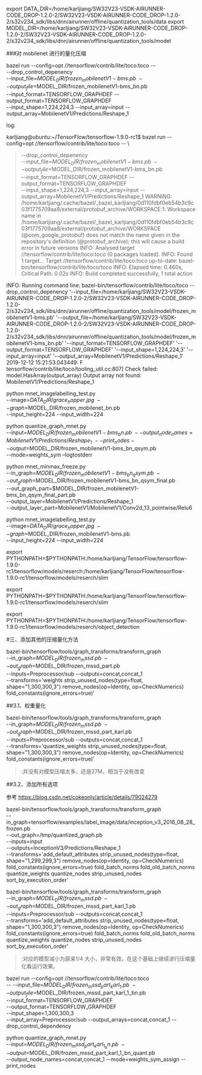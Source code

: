 export DATA_DIR=/home/karljiang/SW32V23-VSDK-AIRUNNER-CODE_DROP-1.2.0-2/SW32V23-VSDK-AIRUNNER-CODE_DROP-1.2.0-2/s32v234_sdk/libs/dnn/airunner/offline/quantization_tools/data
export MODEL_DIR=/home/karljiang/SW32V23-VSDK-AIRUNNER-CODE_DROP-1.2.0-2/SW32V23-VSDK-AIRUNNER-CODE_DROP-1.2.0-2/s32v234_sdk/libs/dnn/airunner/offline/quantization_tools/model


###对 mobilenet 进行的量化压缩




bazel run --config=opt //tensorflow/contrib/lite/toco:toco -- \
 --drop_control_depenency \
 --input_file=$MODEL_DIR/frozen_mobilenetV1-bms.pb \
 --output_file=$MODEL_DIR/frozen_mobilenetV1-bms_bn.pb \
 --input_format=TENSORFLOW_GRAPHDEF --output_format=TENSORFLOW_GRAPHDEF \
 --input_shape=1,224,224,3 --input_array=input --output_array=MobilenetV1/Predictions/Reshape_1


log:

karljiang@ubuntu:~/TensorFlow/tensorflow-1.9.0-rc1$ bazel run --config=opt //tensorflow/contrib/lite/toco:toco -- \
>  --drop_control_depenency \
>  --input_file=$MODEL_DIR/frozen_mobilenetV1-bms.pb \
>  --output_file=$MODEL_DIR/frozen_mobilenetV1-bms_bn.pb \
>  --input_format=TENSORFLOW_GRAPHDEF --output_format=TENSORFLOW_GRAPHDEF \
>  --input_shape=1,224,224,3 --input_array=input --output_array=MobilenetV1/Predictions/Reshape_1
WARNING: /home/karljiang/.cache/bazel/_bazel_karljiang/0d110fdbf0eb54b3c9c03f1775709aa8/external/protobuf_archive/WORKSPACE:1: Workspace name in /home/karljiang/.cache/bazel/_bazel_karljiang/0d110fdbf0eb54b3c9c03f1775709aa8/external/protobuf_archive/WORKSPACE (@com_google_protobuf) does not match the name given in the repository's definition (@protobuf_archive); this will cause a build error in future versions
INFO: Analysed target //tensorflow/contrib/lite/toco:toco (0 packages loaded).
INFO: Found 1 target...
Target //tensorflow/contrib/lite/toco:toco up-to-date:
  bazel-bin/tensorflow/contrib/lite/toco/toco
INFO: Elapsed time: 0.460s, Critical Path: 0.02s
INFO: Build completed successfully, 1 total action

INFO: Running command line: bazel-bin/tensorflow/contrib/lite/toco/toco --drop_control_depenency '--input_file=/home/karljiang/SW32V23-VSDK-AIRUNNER-CODE_DROP-1.2.0-2/SW32V23-VSDK-AIRUNNER-CODE_DROP-1.2.0-2/s32v234_sdk/libs/dnn/airunner/offline/quantization_tools/model/frozen_mobilenetV1-bms.pb' '--output_file=/home/karljiang/SW32V23-VSDK-AIRUNNER-CODE_DROP-1.2.0-2/SW32V23-VSDK-AIRUNNER-CODE_DROP-1.2.0-2/s32v234_sdk/libs/dnn/airunner/offline/quantization_tools/model/frozen_mobilenetV1-bms_bn.pb' '--input_format=TENSORFLOW_GRAPHDEF' '--output_format=TENSORFLOW_GRAPHDEF' '--input_shape=1,224,224,3' '--input_array=input' '--output_array=MobilenetV1/Predictions/Reshape_1'
2019-12-12 15:21:53.043449: F tensorflow/contrib/lite/toco/tooling_util.cc:807] Check failed: model.HasArray(output_array) Output array not found: MobilenetV1/Predictions/Reshape_1






python mnet_imagelabelling_test.py \
 --image=$DATA_DIR/grace_hopper.jpg \
 --graph=$MODEL_DIR/frozen_mobilenet_bn.pb \
 --input_height=224 --input_width=224
 
 
 python quantize_graph_mnet.py \
 --input=$MODEL_DIR/frozen_mobilenetV1-bms_bn.pb \
--output_node_names=MobilenetV1/Predictions/Reshape_1 \
 --print_nodes --output=$MODEL_DIR/frozen_mobilenetV1-bms_bn_qsym.pb \
 --mode=weights_sym –logtostderr


python mnet_minmax_freeze.py \
--in_graph=$MODEL_DIR/frozen_mobilenetV1-bms_bn_qsym.pb \
--out_graph=$MODEL_DIR/frozen_mobilenetV1-bms_bn_qsym_final.pb \
--out_graph_part=$MODEL_DIR/frozen_mobilenetV1-bms_bn_qsym_final_part.pb \
--output_layer=MobilenetV1/Predictions/Reshape_1 \
--output_layer_part=MobilenetV1/MobilenetV1/Conv2d_13_pointwise/Relu6




python mnet_imagelabelling_test.py \
--image=$DATA_DIR/grace_hopper.jpg  \
--graph=$MODEL_DIR/frozen_mobilenetV1-bms.pb  \
--input_height=224 --input_width=224



export PYTHONPATH=$PYTHONPATH:/home/karljiang/TensorFlow/tensorflow-1.9.0-rc1/tensorflow/models/reserch:/home/karljiang/TensorFlow/tensorflow-1.9.0-rc1/tensorflow/models/reserch/slim

export PYTHONPATH=$PYTHONPATH:/home/karljiang/TensorFlow/tensorflow-1.9.0-rc1/tensorflow/models/reserch/slim

export PYTHONPATH=$PYTHONPATH:/home/karljiang/TensorFlow/tensorflow-1.9.0-rc1/tensorflow/models/reserch/object_detection



#三、添加其他的压缩量化方法


bazel-bin/tensorflow/tools/graph_transforms/transform_graph \
--in_graph=$MODEL_DIR/frozen_mssd.pb \
--out_graph=$MODEL_DIR/frozen_mssd_part.pb \
--inputs=Preprocessor/sub --outputs=concat,concat_1 \
--transforms='weights strip_unused_nodes(type=float, shape="1,300,300,3") remove_nodes(op=Identity, op=CheckNumerics) fold_constants(ignore_errors=true)'

##3.1、权重量化

bazel-bin/tensorflow/tools/graph_transforms/transform_graph \
--in_graph=$MODEL_DIR/frozen_mssd.pb \
--out_graph=$MODEL_DIR/frozen_mssd_part_karl.pb \
--inputs=Preprocessor/sub --outputs=concat,concat_1 \
--transforms='quantize_weights strip_unused_nodes(type=float, shape="1,300,300,3") remove_nodes(op=Identity, op=CheckNumerics) fold_constants(ignore_errors=true)'


>:并没有对模型压缩太多，还是27M，相当于没有改变


##3.2、添加所有选项

参考 https://blog.csdn.net/cokeonly/article/details/79024279 

bazel-bin/tensorflow/tools/graph_transforms/transform_graph \
  --in_graph=tensorflow/examples/label_image/data/inception_v3_2016_08_28_frozen.pb \
  --out_graph=/tmp/quantized_graph.pb \
  --inputs=input \
  --outputs=InceptionV3/Predictions/Reshape_1 \
  --transforms='add_default_attributes strip_unused_nodes(type=float, shape="1,299,299,3")
    remove_nodes(op=Identity, op=CheckNumerics) fold_constants(ignore_errors=true)
    fold_batch_norms fold_old_batch_norms quantize_weights quantize_nodes
    strip_unused_nodes sort_by_execution_order'
	

bazel-bin/tensorflow/tools/graph_transforms/transform_graph \
--in_graph=$MODEL_DIR/frozen_mssd.pb \
--out_graph=$MODEL_DIR/frozen_mssd_part_karl_1.pb \
--inputs=Preprocessor/sub --outputs=concat,concat_1 \
--transforms='add_default_attributes strip_unused_nodes(type=float, shape="1,300,300,3")
    remove_nodes(op=Identity, op=CheckNumerics) fold_constants(ignore_errors=true)
    fold_batch_norms fold_old_batch_norms quantize_weights quantize_nodes
    strip_unused_nodes sort_by_execution_order'	
	

>:对应的模型减小为原来1/4 大小，非常有效，在这个基础上继续进行压缩量化看运行效果。


bazel run --config=opt //tensorflow/contrib/lite/toco:toco \
-- --input_file=$MODEL_DIR/frozen_mssd_part_karl_1.pb \
--output_file=$MODEL_DIR/frozen_mssd_part_karl_1_bn.pb \
--input_format=TENSORFLOW_GRAPHDEF \
--output_format=TENSORFLOW_GRAPHDEF \
--input_shape=1,300,300,3 \
--input_array=Preprocessor/sub --output_arrays=concat,concat_1 --drop_control_dependency



python quantize_graph_mnet.py \
--input=$MODEL_DIR/frozen_mssd_part_karl_1_bn.pb \
--output=$MODEL_DIR/frozen_mssd_part_karl_1_bn_quant.pb \
--output_node_names=concat,concat_1 --mode=weights_sym_assign --print_nodes







